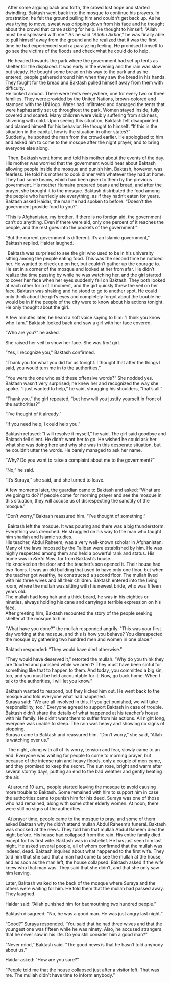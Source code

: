 ` `After some arguing back and forth, the crowd lost hope and started dwindling. Baktash went back into the mosque to continue his prayers. In prostration, he felt the ground pulling him and couldn’t get back up. As he was trying to move, sweat was dripping down from his face and he thought about the crowd that came asking for help. He thought to himself: “Allah must be displeased with me.” As he said “*Allahu Akbar*,” he was finally able to pull himself away from the ground and he realized that it was the first time he had experienced such a paralyzing feeling. He promised himself to go see the victims of the floods and check what he could do to help.

` `He headed towards the park where the government had set up tents as shelter for the displaced. It was early in the evening and the rain was slow but steady. He bought some bread on his way to the park and as he entered, people gathered around him when they saw the bread in his hands. They fought for the bread and Baktash pulled himself away from them with difficulty.   
He looked around. There were tents everywhere, one for every two or three families. They were provided by the United Nations, brown-colored and stamped with the UN logo. Water had infiltrated and damaged the tents that were haphazardly set up throughout the park. Women stayed inside, fully covered and scared. Many children were visibly suffering from sickness, shivering with cold. Upon seeing this situation, Baktash felt disappointed and blamed himself for his behavior. He thought to himself: “If this is the situation in the capital, how is the situation in other states?”   
Suddenly, he spotted the man from the crowd earlier. He apologized to him and asked him to come to the mosque after the night prayer, and to bring everyone else along.

` `Then, Baktash went home and told his mother about the events of the day. His mother was worried that the government would hear about Baktash allowing people inside the mosque and punish him. Baktash, however, was fearless. He told his mother to cook dinner with whatever they had at home. They had some beans, which had been given to them by the previous government. His mother Humaira prepared beans and bread, and after the prayer, she brought it to the mosque. Baktash distributed the food among the people who hurriedly ate everything, as if they hadn’t eaten for years. Baktash asked Haidar, the man he had spoken to before: “Doesn’t the government provide food to you?”

“This is Afghanistan, my brother. If there is no foreign aid, the government can’t do anything. Even if there were aid, only one percent of it reaches the people, and the rest goes into the pockets of the government.”

“But the current government is different. It’s an Islamic government,” Baktash replied. Haidar laughed.

` `Baktash was surprised to see the girl who used to be in his university sitting among the people eating food. This was the second time he noticed her. He wanted to check up on her, but couldn’t gather up the courage to. He sat in a corner of the mosque and looked at her from afar. He didn’t realize the time passing by while he was watching her, and the girl started to cover her face when her eyes suddenly fell on Baktash. They both looked at each other for a still moment, and the girl quickly threw the veil on her face. Baktash was shaking and he stood to go to another spot. He could only think about the girl’s eyes and completely forgot about the trouble he would be in if the people of the city were to know about his actions tonight. He only thought about the girl. 

A few minutes later, he heard a soft voice saying to him: “I think you know who I am.” Baktash looked back and saw a girl with her face covered. 

“Who are you?” he asked.

She raised her veil to show her face. She was *that* girl. 

“Yes, I recognize you,” Baktash confirmed.

“Thank you for what you did for us tonight. I thought that after the things I said, you would turn me in to the authorities.”

“You were the one who said these offensive words?” She nodded yes. Baktash wasn’t very surprised; he knew her and recognized the way she spoke. “I just wanted to help,” he said, shrugging his shoulders, “that’s all.” 

“Thank you,” the girl repeated, “but how will you justify yourself in front of the authorities?” 

“I’ve thought of it already.” 

“If you need help, I could help you.” 

Baktash refused: “I will resolve it myself,” he said. The girl said goodbye and Baktash fell silent. He didn’t want her to go. He wished he could ask her what she was doing here and why she was in this desperate situation, but he couldn’t utter the words. He barely managed to ask her name. 

“Why? Do you want to raise a complaint about me to the government?”

“No,” he said. 

“It’s Suraya,” she said, and she turned to leave.

A few moments later, the guardian came to Baktash and asked: “What are we going to do? If people come for morning prayer and see the mosque in this situation, they will accuse us of disrespecting the sanctity of the mosque.”

“Don’t worry,” Baktash reassured him. “I’ve thought of something.”

` `Baktash left the mosque. It was pouring and there was a big thunderstorm. Everything was drenched. He struggled on his way to the man who taught him shariah and Islamic studies.   
His teacher, Abdul Raheem, was a very well-known scholar in Afghanistan. Many of the laws imposed by the Taliban were established by him. He was highly respected among them and held a powerful rank and status. His home was in *Karte New*, far from Baktash’s house.   
He knocked on the door and the teacher’s son opened it. Their house had two floors. It was an old building that used to have only one floor, but when the teacher got wealthy, he constructed a second floor. The mullah lived with his three wives and all their children. Baktash entered into the living room, where the mullah was sitting with his newest bride, who was fifteen years old.   
The mullah had long hair and a thick beard, he was in his eighties or nineties, always holding his cane and carrying a terrible expression on his face.   
After greeting him, Baktash recounted the story of the people seeking shelter at the mosque to him. 

“What have you done?" the mullah responded angrily. "This was your first day working at the mosque, and this is how you behave? You disrespected the mosque by gathering two hundred men and women in one place.” 

Baktash responded: “They would have died otherwise.” 

“They would have deserved it,” retorted the mullah. “Why do you think they are flooded and punished while we aren’t? They must have been sinful for something like that to happen to them. And today, you committed a big sin, too, and you must be held accountable for it. Now, go back home. When I talk to the authorities, I will let you know.”

Baktash wanted to respond, but they kicked him out. He went back to the mosque and told everyone what had happened.   
Suraya said: “We are all involved in this. If you get punished, we will take responsibility, too.” Everyone agreed to support Baktash in case of trouble.   
Baktash didn’t share the details of what happened at his teacher’s house with his family. He didn’t want them to suffer from his actions. All night long, everyone was unable to sleep. The rain was heavy and showing no signs of stopping.   
Suraya came to Baktash and reassured him. “Don’t worry,” she said, “Allah is watching over us.”

` `The night, along with all of its worry, tension and fear, slowly came to an end. Everyone was waiting for people to come to morning prayer, but because of the intense rain and heavy floods, only a couple of men came, and they promised to keep the secret. The sun rose, bright and warm after several stormy days, putting an end to the bad weather and gently heating the air.   

` `At around 10 a.m., people started leaving the mosque to avoid causing more trouble to Baktash. Some remained with him to support him in case the authorities came to punish him for his deed. Suraya was one of those who had remained, along with some other elderly women. At noon, there were still no signs of the authorities.   

` `At prayer time, people came to the mosque to pray, and some of them asked Baktash why he didn’t attend mullah Abdul Raheem’s funeral. Baktash was shocked at the news. They told him that mullah Abdul Raheem died the night before. His house had collapsed from the rain. His entire family died except for his first wife. Baktash was in disbelief. He has just seen him last night. He asked several people, all of whom confirmed that the mullah was indeed, dead. Baktash inquired about what happened to the first wife. They told him that she said that a man had come to see the mullah at the house, and as soon as the man left, the house collapsed. Baktash asked if the wife knew who that man was. They said that she didn’t, and that she only saw him leaving.   

Later, Baktash walked to the back of the mosque where Suraya and the others were waiting for him. He told them that the mullah had passed away. They laughed.  

Haidar said: “Allah punished him for badmouthing two hundred people.” 

Baktash disagreed: “No, he was a good man. He was just angry last night.” 

“Good?” Suraya responded. “You said that he had three wives and that the youngest one was fifteen while he was ninety. Also, he accused strangers that he never saw in his life. Do you still consider him a good man?”

“Never mind,” Baktash said. “The good news is that he hasn’t told anybody about us.”

Haidar asked: “How are you sure?”

“People told me that the house collapsed just after a visitor left. That was me. The mullah didn’t have time to inform anybody.”